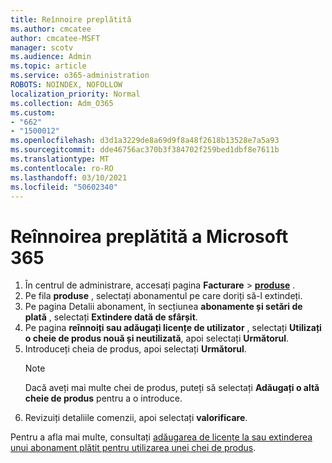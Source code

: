 ```yaml
---
title: Reînnoire preplătită
ms.author: cmcatee
author: cmcatee-MSFT
manager: scotv
ms.audience: Admin
ms.topic: article
ms.service: o365-administration
ROBOTS: NOINDEX, NOFOLLOW
localization_priority: Normal
ms.collection: Adm_O365
ms.custom:
- "662"
- "1500012"
ms.openlocfilehash: d3d1a3229de8a69d9f8a48f2618b13528e7a5a93
ms.sourcegitcommit: dde46756ac370b3f384702f259bed1dbf8e7611b
ms.translationtype: MT
ms.contentlocale: ro-RO
ms.lasthandoff: 03/10/2021
ms.locfileid: "50602340"
---
```

# <a name="prepaid-microsoft-365-renewal"></a>Reînnoirea preplătită a Microsoft 365

1. În centrul de administrare, accesați pagina **Facturare** \> **[produse](https://go.microsoft.com/fwlink/p/?linkid=842054)** .
2. Pe fila **produse** , selectați abonamentul pe care doriți să-l extindeți.
3. Pe pagina Detalii abonament, în secțiunea **abonamente și setări de plată** , selectați **Extindere dată de sfârșit**.
4. Pe pagina **reînnoiți sau adăugați licențe de utilizator** , selectați **Utilizați o cheie de produs nouă și neutilizată**, apoi selectați **Următorul**.
5. Introduceți cheia de produs, apoi selectați **Următorul**.
    > [!NOTE]
    > Dacă aveți mai multe chei de produs, puteți să selectați **Adăugați o altă cheie de produs** pentru a o introduce.
6. Revizuiți detaliile comenzii, apoi selectați **valorificare**.

Pentru a afla mai multe, consultați [adăugarea de licențe la sau extinderea unui abonament plătit pentru utilizarea unei chei de produs](https://docs.microsoft.com/microsoft-365/commerce/licenses/add-licenses-using-product-key).